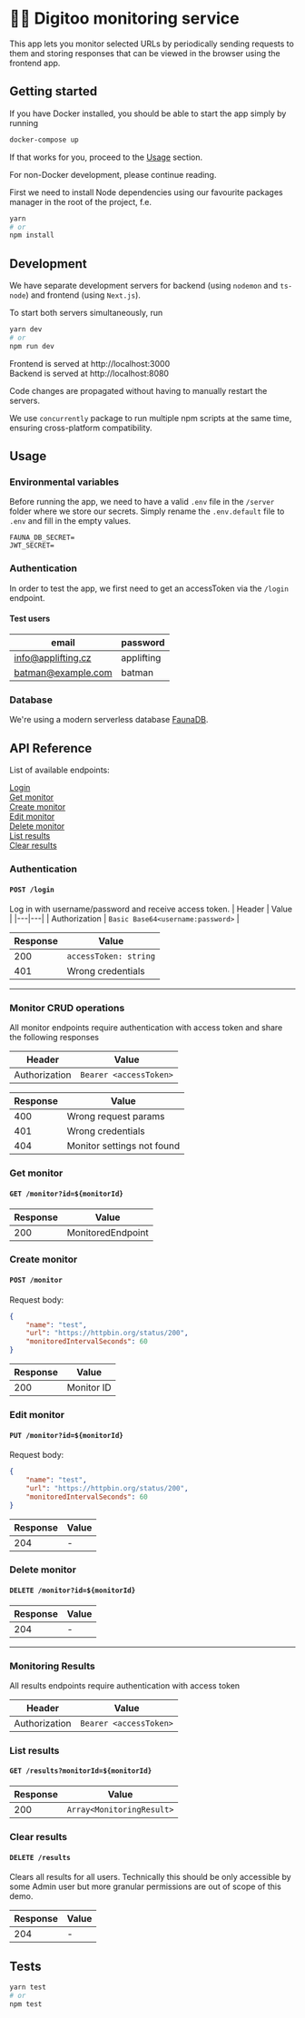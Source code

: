 # 💂‍♀️ Digitoo monitoring service

This app lets you monitor selected URLs by periodically sending requests to them and storing responses that can be viewed in the browser using the frontend app.

## Getting started

If you have Docker installed, you should be able to start the app simply by running
```bash
docker-compose up
```

If that works for you, proceed to the [Usage](#usage) section.

For non-Docker development, please continue reading.

First we need to install Node dependencies using our favourite packages manager in the root of the project, f.e.

```bash
yarn
# or
npm install
```

## Development

We have separate development servers for backend (using `nodemon` and `ts-node`) and frontend (using `Next.js`).

To start both servers simultaneously, run
```bash
yarn dev
# or
npm run dev
```

Frontend is served at http://localhost:3000  
Backend is served at http://localhost:8080

Code changes are propagated without having to manually restart the servers.

We use `concurrently` package to run multiple npm scripts at the same time, ensuring cross-platform compatibility.

## Usage

### Environmental variables

Before running the app, we need to have a valid `.env` file in the `/server` folder where we store our secrets. Simply rename the `.env.default` file to `.env` and fill in the empty values.
```
FAUNA_DB_SECRET=
JWT_SECRET=
```

### Authentication

In order to test the app, we first need to get an accessToken via the `/login` endpoint.

#### Test users
| email  | password  |
|---|---|
| info@applifting.cz  | applifting  |
| batman@example.com  | batman  |

### Database

We're using a modern serverless database [FaunaDB](https://fauna.com/).

## API Reference

List of available endpoints:

[Login](#authentication)  
[Get monitor](#get-monitor)  
[Create monitor](#create-monitor)  
[Edit monitor](#edit-monitor)  
[Delete monitor](#delete-monitor)  
[List results](#list-results)  
[Clear results](#clear-results)  

### Authentication
#### `POST /login`  
Log in with username/password and receive access token.
| Header  |  Value |
|---|---|
| Authorization  |  `Basic Base64<username:password>` |

| Response  |  Value |
|---|---|
| 200  |  `accessToken: string` |
| 401  |  Wrong credentials |

<hr>

### Monitor CRUD operations
All monitor endpoints require authentication with access token and share the following responses

| Header  |  Value |
|---|---|
| Authorization  |  `Bearer <accessToken>` |

| Response  |  Value |
|---|---|
| 400  |  Wrong request params |
| 401  |  Wrong credentials |
| 404  |  Monitor settings not found |

### Get monitor
#### `GET /monitor?id=${monitorId}`  
| Response  |  Value |
|---|---|
| 200  |  MonitoredEndpoint |

### Create monitor
#### `POST /monitor`

Request body:
```json
{
	"name": "test",
	"url": "https://httpbin.org/status/200",
	"monitoredIntervalSeconds": 60
}
```

| Response  |  Value |
|---|---|
| 200  |  Monitor ID |


### Edit monitor
#### `PUT /monitor?id=${monitorId}`
Request body:
```json
{
	"name": "test",
	"url": "https://httpbin.org/status/200",
	"monitoredIntervalSeconds": 60
}
```
| Response  |  Value |
|---|---|
| 204  |  - |

### Delete monitor
#### `DELETE /monitor?id=${monitorId}`
| Response  |  Value |
|---|---|
| 204  |  - |

<hr>

### Monitoring Results
All results endpoints require authentication with access token

| Header  |  Value |
|---|---|
| Authorization  |  `Bearer <accessToken>` |

### List results
#### `GET /results?monitorId=${monitorId}`
| Response  |  Value |
|---|---|
| 200  |  `Array<MonitoringResult>` |

### Clear results
#### `DELETE /results`
Clears all results for all users. Technically this should be only accessible by some Admin user but more granular permissions are out of scope of this demo.

| Response  |  Value |
|---|---|
| 204  |  - |

## Tests

```bash
yarn test
# or
npm test
```
